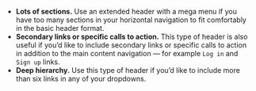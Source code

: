 - **Lots of sections.** Use an extended header with a mega menu if you have too many sections in your horizontal navigation to fit comfortably in the basic header format.
- **Secondary links or specific calls to action.** This type of header is also useful if you’d like to include secondary links or specific calls to action in addition to the main content navigation — for example `Log in` and `Sign up` links.
- **Deep hierarchy.** Use this type of header if you’d like to include more than six links in any of your dropdowns.
